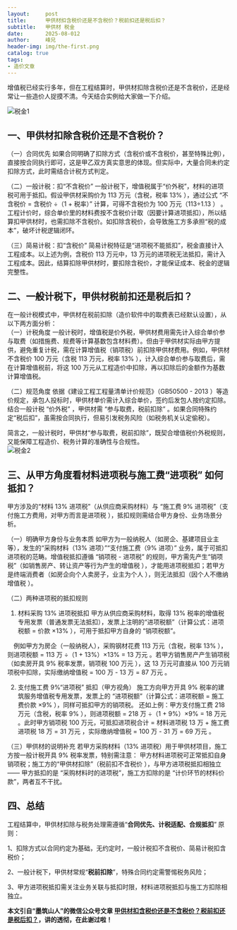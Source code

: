 ```yaml
---
layout:     post
title:      甲供材扣含税价还是不含税价？税前扣还是税后扣？
subtitle:   甲供材 税金
date:       2025-08-012
author:     峰兄
header-img: img/the-first.png
catalog: true
tags:
- 造价文章
---
```


增值税已经实行多年，但在工程结算时，甲供材扣除含税价还是不含税价，还是经常让一些造价人捉摸不清。今天结合实例给大家做一下介绍。  

  
![税金1](https://pic1.imgdb.cn/item/689aa89c58cb8da5c81bc02d.jpg)

## 一、甲供材扣除含税价还是不含税价？

（一）合同优先
如果合同明确了扣除方式（含税价或不含税价，甚至特殊比例），直接按合同执行即可，这是甲乙双方真实意思的体现。但实际中，大量合同未约定扣除方式，此时需结合计税方式判定。

（二）一般计税：扣“不含税价”
一般计税下，增值税属于“价外税”，材料的进项税可用于抵扣。假设甲供材采购价为 113 万元（含税，税率 13% ），通过公式 “不含税价 = 含税价 ÷（1 + 税率）” 计算，可得不含税价为 100 万元（113÷1.13 ） 。
工程计价时，综合单价里的材料费按不含税价计取（因要计算进项抵扣），所以结算扣甲供材时，也需扣除不含税价。如扣除含税价，会导致施工方多承担“税的成本”，破坏计税逻辑闭环。

（三）简易计税：扣“含税价”
简易计税特征是“进项税不能抵扣”，税金直接计入工程成本。以上述为例，含税价 113 万元中，13 万元的进项税无法抵扣，需计入工程成本。因此，结算扣除甲供材时，要扣除含税价，才能保证成本、税金的逻辑完整性。

## 二、一般计税下，甲供材税前扣还是税后扣？

在一般计税模式中，甲供材在税前扣除（造价软件中的取费表已经默认设置），从以下两方面分析：  
（一）计税角度
一般计税时，增值税是价外税，甲供材费用需先计入综合单价参与取费（如措施费、规费等计算基数包含材料费）。但由于甲供材实际由甲方提供，避免重复计税，需在计算增值税（销项税）前扣除甲供材费用。例如，甲供材不含税价 100 万元（含税 113 万元，税率 13% ），计入综合单价参与取费后，需在计算增值税前，将这 100 万元从工程造价中扣除，再以扣除后的金额作为基数计算增值税。

（二）规范角度
依据《建设工程工程量清单计价规范》（GB50500 - 2013 ）等造价规定，承包人投标时，甲供材单价需计入综合单价，签约后发包人按约定扣除。结合一般计税 “价外税” ，甲供材需 “参与取费，税前扣除” 。如果合同特殊约定“税后扣”，虽需按合同执行，但易引发税务风险（如税务机关认定偷税）。

简言之，一般计税时，甲供材“参与取费，税前扣除”，既契合增值税价外税规则，又能保障工程造价、税务计算的准确性与合规性。  
![税金2](https://pic1.imgdb.cn/item/689aa89c58cb8da5c81bc02f.jpg)

## 三、从甲方角度看材料进项税与施工费“进项税” 如何抵扣？

甲方涉及的“材料 13% 进项税”（从供应商采购材料）与 “施工费 9% 进项税”（支付施工方费用，对甲方而言是进项税 ），抵扣规则需结合甲方身份、业务场景分析。

（一）明确甲方身份与业务本质
如甲方为一般纳税人（如房企、基建项目业主等），发生的“采购材料（13% 进项）”“支付施工费（9% 进项）” 业务，属于可抵扣进项税的范畴。增值税抵扣遵循 “销项税 - 进项税” 的规则，甲方需先产生“销项税”（如销售房产、转让资产等行为产生的增值税 ），才能用进项税抵扣；若甲方是终端消费者（如房企向个人卖房子，业主为个人 ），则无法抵扣（因个人不缴纳增值税 ）。

（二）两种进项税的抵扣规则

1. 材料采购 13% 进项税抵扣
   甲方从供应商采购材料，取得 13% 税率的增值税专用发票（普通发票无法抵扣），发票上注明的“进项税额”（计算公式：进项税额 = 价款 ×13% ），可用于抵扣甲方自身的 “销项税额”。

&emsp;例如甲方为房企（一般纳税人），采购钢材花费 113 万元（含税，税率 13% ），则进项税额 = 113 万 ÷（1 + 13%）×13% = 13 万元 。若甲方销售房产产生销项税（如卖房开具 9% 税率发票，销项税 100 万元 ），这 13 万元可直接从 100 万元销项税中扣除，实际缴纳增值税 = 100 万 - 13 万 = 87 万元 。

2. 支付施工费 9%“进项税” 抵扣（甲方视角）
   施工方向甲方开具 9% 税率的建筑服务增值税专用发票，发票上的 “进项税额”（计算公式：进项税额 = 施工费价款 ×9% ），同样可抵扣甲方的销项税。
   还如上例：甲方支付施工费 218 万元（含税，税率 9% ），则进项税额 = 218 万 ÷（1 + 9%）×9% = 18 万元 。此时甲方销项税 100 万元，可抵扣进项税合计 = 材料进项税 13 万 + 施工费进项税 18 万 = 31 万元 ，实际缴纳增值税 = 100 万 - 31 万 = 69 万元 。

（三）甲供材的说明补充
若甲方采购材料（13% 进项税）用于甲供材项目，施工方按一般计税开具 9% 税率发票，特别需注意：
甲方材料进项税可正常抵扣自身销项税；施工方的“甲供材扣除”（税前扣不含税价 ），与甲方进项税抵扣相独立—— 甲方抵扣的是 “采购材料时的进项税”，施工方扣除的是 “计价环节的材料价款”，两者互不干扰。

## 四、总结

工程结算中，甲供材扣除与税务处理需遵循“**合同优先、计税适配、合规抵扣**” 原则：

1、扣除方式以合同约定为基础，无约定时，一般计税扣不含税价、简易计税扣含税价；

2、一般计税下，甲供材常规“**税前扣除**”，特殊合同约定需警惕税务风险；

3、甲方进项税抵扣需关注业务关联与抵扣时限，材料进项税抵扣与施工方扣除相独立。  


**本文引自“墨筑山人”的微信公众号文章
[甲供材扣含税价还是不含税价？税前扣还是税后扣？](https://mp.weixin.qq.com/s/En3usgpEzRbMh3pjMosmng)，讲的透彻，在此谢过啦！**